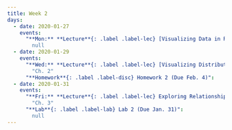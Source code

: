 ```yaml
---
title: Week 2
days:
  - date: 2020-01-27
    events:
      "**Mon:** **Lecture**{: .label .label-lec} [Visualizing Data in R and RStudio (ggplot2)](https://ph142-ucb.github.io/sp20/src/lec/l03-visualizing-data.pdf) [(webcast)](https://www.youtube.com/watch?v=tOnIlD7kem8) [(code)](https://r.datahub.berkeley.edu/hub/user-redirect/git-pull?repo=https%3A%2F%2Fgithub.com%2Fnnpok%2Fph142-sp20&urlpath=rstudio%2F)":
        null
  - date: 2020-01-29
    events:
      "**Wed:** **Lecture**{: .label .label-lec} [Visualizing Distributions For One Variable](https://ph142-ucb.github.io/sp20/src/lec/l04-describing-data-with-numbers.pdf) (webcast) (code)":
        "Ch. 2"
      "**Homework**{: .label .label-disc} Homework 2 (Due Feb. 4)":
  - date: 2020-01-31
    events:
      "**Fri:** **Lecture**{: .label .label-lec} Exploring Relationships Between Two Variables (webcast) (code)":
        "Ch. 3"
      "**Lab**{: .label .label-lab} Lab 2 (Due Jan. 31)":
        null
---
```



